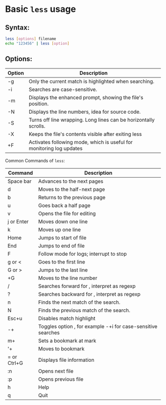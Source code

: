 # Basic `less` usage

## Syntax:

```sh
less [options] filename
echo "123456" | less [option]
```



## Options:

| Option | Description                                                  |
| ------ | ------------------------------------------------------------ |
| -g     | Only the current match is highlighted when searching.        |
| -i     | Searches are case-sensitive.                                 |
| -m     | Displays the enhanced prompt, showing the file's position.   |
| -N     | Displays the line numbers, idea for source code.             |
| -S     | Turns off line wrapping. Long lines can be horizontally scrolls. |
| -X     | Keeps the file's contents visible after exiting less         |
| +F     | Activates following mode, which is useful for monitoring log updates |



Common Commands of `less`:

| Command     | Description                                                  |
| ----------- | ------------------------------------------------------------ |
| Space bar   | Advances to the next pages                                   |
| d           | Moves to the half-next page                                  |
| b           | Returns to the previous page                                 |
| u           | Goes back a half page                                        |
| v           | Opens the file for editing                                   |
| j or Enter  | Moves down one line                                          |
| k           | Moves up one line                                            |
| Home        | Jumps to start of file                                       |
| End         | Jumps to end of file                                         |
| F           | Follow mode for logs; interrupt to stop                      |
| g or <      | Goes to the first line                                       |
| G or >      | Jumps to the last line                                       |
| <n>+G       | Moves to the line number <n>                                 |
| /<text>     | Searches forward for <text>, interpret as regexp             |
| ?<text>     | Searches backward for <text>, interpret as regexp            |
| n           | Finds the next match of the search.                          |
| N           | Finds the previous match of the search.                      |
| Esc+u       | Disables match highlight                                     |
| -+<c>       | Toggles option <c>, for example -+i for case-sensitive searches |
| m+<c>       | Sets a bookmark at mark <c>                                  |
| '+<c>       | Moves to bookmark <c>                                        |
| = or Ctrl+G | Displays file information                                    |
| :n          | Opens next file                                              |
| :p          | Opens previous file                                          |
| h           | Help                                                         |
| q           | Quit                                                         |


